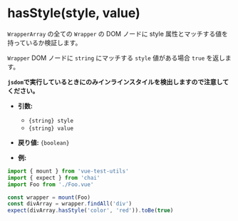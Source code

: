 # hasStyle(style, value)

`WrapperArray` の全ての `Wrapper` の DOM ノードに style 属性とマッチする値を持っているか検証します。

`Wrapper` DOM ノードに `string` にマッチする `style` 値がある場合 `true` を返します。 

**`jsdom`で実行しているときにのみインラインスタイルを検出しますので注意してください。**
- **引数:**
  - `{string} style`
  - `{string} value`

- **戻り値:** `{boolean}`

- **例:**

```js
import { mount } from 'vue-test-utils'
import { expect } from 'chai'
import Foo from './Foo.vue'

const wrapper = mount(Foo)
const divArray = wrapper.findAll('div')
expect(divArray.hasStyle('color', 'red')).toBe(true)
```
